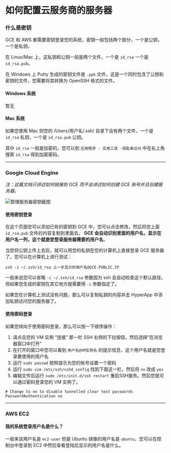# 如何配置云服务商的服务器

### 什么是密钥
GCE 和 AWS 都需要密钥登录您的系统，密钥一般包括两个部分，一个是公钥，一个是私钥。


在 Linux/Mac 上，这私钥和公钥一般是两个文件，一个是 `id_rsa` 一个是 `id_rsa.pub`。

在 Windows 上 Putty 生成的密钥文件是 `.ppk` 文件，这是一个同时包含了公钥和密钥的文件，您需要将其转换为 OpenSSH 格式的文件。


#### Windows 系统

暂无


#### Mac 系统

如果您使用 Mac 则您的 /Users/用户名/.ssh/ 目录下会有两个文件，一个是 `id_rsa` 私钥，一个是 `id_rsa.pub` 公钥。


其中 `id_rsa` 一般是加密的，您可以到 `应用程序 - 实用工具 -钥匙串访问` 中在右上角搜索 `id_rsa` 得到加密密码。

---

### Google Cloud Engine


*注：这篇文档只讲述如何链接到 GCE 而不会讲述如何创建 GCE 账号并且创建服务器。*


![管理服务器密钥截图](https://github.com/waylybaye/HyperApp-Guide/raw/master/images/gce-keys.png "管理服务器密钥")


#### 使用密钥登录

在这个页面您可以添加已有的密钥到 GCE 中，您可以点击修改，然后将您上面 `id_rsa.pub` 文件的内容复制到里面去， **GCE 会自动识别里面的用户名，显示在用户名一列，这个就是您登录服务器需要的用户名**。


当您将公钥上传上去后，就可以用您的私钥在您的计算机上直接登录 GCE 服务器了。您可以在计算机上进行测试：


`ssh -i ~/.ssh/id_rsa 上一步显示的用户名@GCE.PUBLIC.IP`


一般来说您可以省略 `-i ~/.ssh/id_rsa` 参数因为 ssh 会自动检查这个默认路径，但如果您生成的密钥在其它地方就需要用 `-i` 参数指定了。


如果您在计算机上测试没有问题，那么可以复制私钥的内容并去 HyperApp 中添加私钥访问您的服务器了。

#### 使用密码登录

如果您倾向于使用密码登录，那么可以按一下顺序操作：

1. 请点击您的 VM 实例 “连接” 那一栏 SSH 右侧的下拉按钮，然后选择“在浏览器窗口中打开”
2. 在打开的窗口中您可以看到 `用户名@VM实例名` 的提示信息，这个用户名就是您登录要使用的用户名
3. 运行 `sudo passwd` 按照提示为您的账号设置一个密码
4. 运行 `sudo vim /etc/ssh/sshd_config` 找到下面这一栏，然后将 `no` 改成 `yes`
5. 编辑文件后运行 `sudo /etc/init.d/ssh restart` 重启SSH服务。然后您就可以通过密码登录您的 VM 实例了。

```
# Change to no to disable tunnelled clear text passwords
PasswordAuthentication no
```

---

### AWS EC2


#### 我的系统登录用户名是什么？

一般来说用户名是 `ec2-user` 但是 Ubuntu 镜像的用户名是 `ubuntu`，您可以在控制台中登录到 EC2 中然后查看登陆后显示的用户名是什么。

